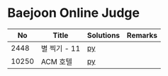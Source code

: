 # Baejoon Online Judge

| No | Title | Solutions | Remarks |
| ---- | ---- | ---- | ---- |
| 2448 | 별 찍기 - 11 | [py](solutions/py/2448.py) | |
| 10250 | ACM 호텔 | [py](solutions/py/10250.py) | |
